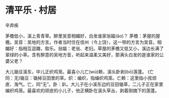 # 清平乐 · 村居

<span class="r">辛弃疾

<link href="../../css/style.css" rel="stylesheet" type="text/css" />

<div class="p">

茅檐低小，溪上青青草。醉里吴音相媚好，白发谁家翁媪(ǎo)？
<span class="comment">
茅檐：茅屋的屋檐。吴音：吴地的方言。作者当时住在信州（今上饶），这一带的方言为吴音。相媚好：指相互逗趣，取乐。翁媪：老翁、老妇。草屋的茅檐又低又小，溪边长满了翠绿的小草。含有醉意的吴地方音，听起来温柔又美好，那满头白发的是谁家的公婆父老？

大儿锄豆溪东，中儿正织鸡笼。最喜小儿亡(wú)赖，溪头卧剥(bō)莲蓬。
<span class="comment">
(亡 同：无)锄豆：锄掉豆田里的草。织：编织，指编织鸡笼。亡赖：这里指小孩顽皮、淘气。亡，同“无”。卧：趴。大儿子在小溪东边的豆田锄草，二儿子正在家里编织鸡笼。最喜欢的顽皮的小儿子，他正横卧在溪头草丛，剥着刚摘下的莲蓬。
